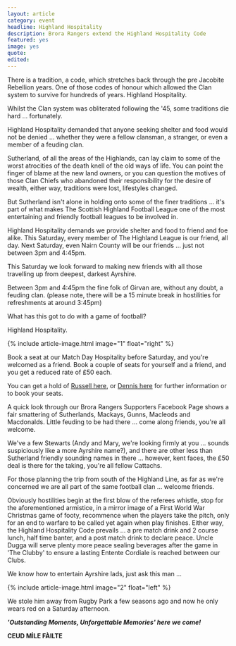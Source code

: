 ```yaml
---
layout: article
category: event
headline: Highland Hospitality
description: Brora Rangers extend the Highland Hospitality Code
featured: yes
image: yes
quote:
edited:
---
```

There is a tradition, a code, which stretches back through the pre Jacobite Rebellion years. One of those codes of honour which allowed the Clan system to survive for hundreds of years. Highland Hospitality.

Whilst the Clan system was obliterated following the '45, some traditions die hard ... fortunately.

Highland Hospitality demanded that anyone seeking shelter and food would not be denied ... whether they were a fellow clansman, a stranger, or even a member of a feuding clan.

Sutherland, of all the areas of the Highlands, can lay claim to some of the worst atrocities of the death knell of the old ways of life. You can point the finger of blame at the new land owners, or you can question the motives of those Clan Chiefs who abandoned their responsibility for the desire of wealth, either way, traditions were lost, lifestyles changed.

But Sutherland isn't alone in holding onto some of the finer traditions ... it's part of what makes The Scottish Highland Football League one of the most entertaining and friendly football leagues to be involved in.

Highland Hospitality demands we provide shelter and food to friend and foe alike. This Saturday, every member of The Highland League is our friend, all day. Next Saturday, even Nairn County will be our friends ... just not between 3pm and 4:45pm.

This Saturday we look forward to making new friends with all those travelling up from deepest, darkest Ayrshire.

Between 3pm and 4:45pm the fine folk of Girvan are, without any doubt, a feuding clan. (please note, there will be a 15 minute break in hostilities for refreshments at around 3:45pm)

What has this got to do with a game of football?

Highland Hospitality.

{% include article-image.html image="1" float="right" %}

Book a seat at our Match Day Hospitality before Saturday, and you're welcomed as a friend. Book a couple of seats for yourself and a friend, and you get a reduced rate of £50 each.

You can get a hold of [Russell here](mailto:russell.jaffrey@btinternet.com), or [Dennis here](mailto:dbridgeford@tiscali.co.uk) for further information or to book your seats.

A quick look through our Brora Rangers Supporters Facebook Page shows a fair smattering of Sutherlands, Mackays, Gunns, Macleods and Macdonalds. Little feuding to be had there ... come along friends, you're all welcome.

We've a few Stewarts (Andy and Mary, we're looking firmly at you ... sounds suspiciously like a more Ayrshire name?), and there are other less than Sutherland friendly sounding names in there ... however, kent faces, the £50 deal is there for the taking, you're all fellow Cattachs.

For those planning the trip from south of the Highland Line, as far as we're concerned we are all part of the same football clan ... welcome friends.

Obviously hostilities begin at the first blow of the referees whistle, stop for the aforementioned armistice, in a mirror image of a First World War Christmas game of footy, recommence when the players take the pitch, only for an end to warfare to be called yet again when play finishes. Either way, the Highland Hospitality Code prevails ... a pre match drink and 2 course lunch, half time banter, and a post match drink to declare peace. Uncle Dugga will serve plenty more peace sealing beverages after the game in 'The Clubby' to ensure a lasting Entente Cordiale is reached between our Clubs.

We know how to entertain Ayrshire lads, just ask this man ...

{% include article-image.html image="2" float="left" %}

We stole him away from Rugby Park a few seasons ago and now he only wears red on a Saturday afternoon.



***'Outstanding Moments, Unforgettable Memories' here we come!***

**CEUD MÌLE FÀILTE**

